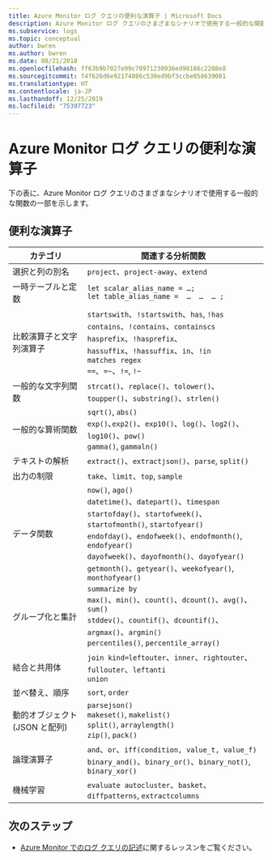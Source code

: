 ```yaml
---
title: Azure Monitor ログ クエリの便利な演算子 | Microsoft Docs
description: Azure Monitor ログ クエリのさまざまなシナリオで使用する一般的な関数。
ms.subservice: logs
ms.topic: conceptual
author: bwren
ms.author: bwren
ms.date: 08/21/2018
ms.openlocfilehash: ff63b9b7027e99c70971230936ed98186c2208e8
ms.sourcegitcommit: f4f626d6e92174086c530ed9bf3ccbe058639081
ms.translationtype: HT
ms.contentlocale: ja-JP
ms.lasthandoff: 12/25/2019
ms.locfileid: "75397723"
---
```

# <a name="useful-operators-in-azure-monitor-log-queries"></a>Azure Monitor ログ クエリの便利な演算子

下の表に、Azure Monitor ログ クエリのさまざまなシナリオで使用する一般的な関数の一部を示します。

## <a name="useful-operators"></a>便利な演算子

カテゴリ                                |関連する分析関数
----------------------------------------|----------------------------------------
選択と列の別名            |`project`、`project-away`、`extend`
一時テーブルと定数          |`let scalar_alias_name = …;` <br> `let table_alias_name =  …  …  … ;`| 
比較演算子と文字列演算子         |`startswith`、`!startswith`、`has`, `!has` <br> `contains`、`!contains`、`containscs` <br> `hasprefix`、`!hasprefix`、`hassuffix`、`!hassuffix`、`in`、`!in` <br> `matches regex` <br> `==`、`=~`、`!=`, `!~`
一般的な文字列関数                 |`strcat()`、`replace()`、`tolower()`、`toupper()`、`substring()`、`strlen()`
一般的な算術関数                   |`sqrt()`, `abs()` <br> `exp()`､`exp2()`、`exp10()`、`log()`、`log2()`、`log10()`、`pow()` <br> `gamma()`, `gammaln()`
テキストの解析                            |`extract()`、`extractjson()`、`parse`, `split()`
出力の制限                         |`take`、`limit`、`top`, `sample`
データ関数                          |`now()`, `ago()` <br> `datetime()`、`datepart()`、`timespan` <br> `startofday()`、`startofweek()`、`startofmonth()`, `startofyear()` <br> `endofday()`、`endofweek()`、`endofmonth()`, `endofyear()` <br> `dayofweek()`、`dayofmonth()`、`dayofyear()` <br> `getmonth()`、`getyear()`、`weekofyear()`, `monthofyear()`
グループ化と集計                |`summarize by` <br> `max()`、`min()`、`count()`、`dcount()`、`avg()`、`sum()` <br> `stddev()`、`countif()`、`dcountif()`、`argmax()`、`argmin()` <br> `percentiles()`, `percentile_array()`
結合と共用体                        |`join kind=leftouter`、`inner`、`rightouter`、`fullouter`、`leftanti` <br> `union`
並べ替え、順序                             |`sort`, `order` 
動的オブジェクト (JSON と配列)         |`parsejson()` <br> `makeset()`, `makelist()` <br> `split()`, `arraylength()` <br> `zip()`, `pack()`
論理演算子                       |`and`、`or`、`iff(condition, value_t, value_f)` <br> `binary_and()`、`binary_or()`、`binary_not()`, `binary_xor()`
機械学習                        |`evaluate autocluster`、`basket`、`diffpatterns`, `extractcolumns`


## <a name="next-steps"></a>次のステップ

- [Azure Monitor でのログ クエリの記述](get-started-queries.md)に関するレッスンをご覧ください。
